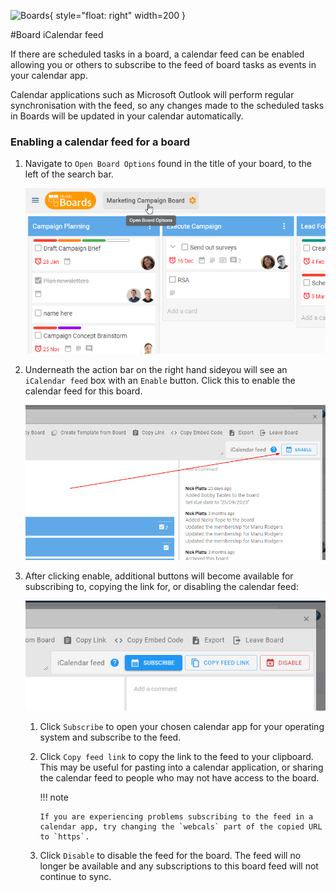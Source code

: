 ![Boards](../../../assets/images/boards-logo.jpg){ style="float: right" width=200 }

#Board iCalendar feed

If there are scheduled tasks in a board, a calendar feed can be enabled allowing you or others to subscribe to the feed of board tasks as events in your calendar app.

Calendar applications such as Microsoft Outlook will perform regular synchronisation with the feed, so any changes made to the scheduled tasks in Boards will be updated in your calendar automatically.

### Enabling a calendar feed for a board

1.  Navigate to `Open Board Options` found in the title of your board, to the left of the search bar.

    ![](../open-board-options.png)

1.  Underneath the action bar on the right hand sideyou will see an `iCalendar feed` box with an `Enable` button. Click this to enable the calendar feed for this board.

    ![](./enable-calendar-feed.png)

1.  After clicking enable, additional buttons will become available for subscribing to, copying the link for, or disabling the calendar feed:

    ![](./calendar-feed-buttons.png)

    1.  Click `Subscribe` to open your chosen calendar app for your operating system and subscribe to the feed.
    1.  Click `Copy feed link` to copy the link to the feed to your clipboard. This may be useful for pasting into a calendar application, or sharing the calendar feed to people who may not have access to the board.

        !!! note

            If you are experiencing problems subscribing to the feed in a calendar app, try changing the `webcals` part of the copied URL to `https`.

    1.  Click `Disable` to disable the feed for the board. The feed will no longer be available and any subscriptions to this board feed will not continue to sync.
